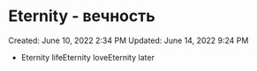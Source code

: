 # Eternity - вечность

Created: June 10, 2022 2:34 PM
Updated: June 14, 2022 9:24 PM

- Eternity lifeEternity loveEternity later